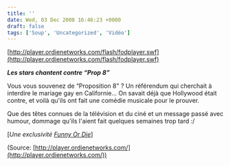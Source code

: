 ```yaml
---
title: ''
date: Wed, 03 Dec 2008 16:46:23 +0000
draft: false
tags: ['Soup', 'Uncategorized', 'Vidéo']
---
```


[http://player.ordienetworks.com/flash/fodplayer.swf](http://player.ordienetworks.com/flash/fodplayer.swf)

**_Les stars chantent contre “Prop 8”_**

Vous vous souvenez de “Proposition 8" ? Un référendum qui cherchait à interdire le mariage gay en Californie… On savait déjà que Hollywood était contre, et voilà qu'ils ont fait une comédie musicale pour le prouver.

Que des têtes connues de la télévision et du ciné et un message passé avec humour, dommage qu'ils l'aient fait quelques semaines trop tard :/

\[_Une exclusivité_ [_Funny Or Die_](http://www.funnyordie.com/videos/c0cf508ff8/prop-8-the-musical-starring-jack-black-john-c-reilly-and-many-more-from-fod-team-jack-black-craig-robinson-john-c-reilly-and-rashida-jones)\]

(Source: [http://player.ordienetworks.com/](http://player.ordienetworks.com/))